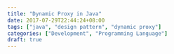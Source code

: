 ```yaml
---
title: "Dynamic Proxy in Java"
date: 2017-07-29T22:44:24+08:00
tags: ["java", "design pattern", "dynamic proxy"]
categories: ["Development", "Programming Language"]
draft: true
---
```


